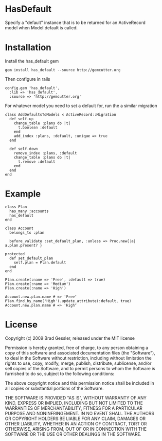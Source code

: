 # HasDefault

Specify a "default" instance that is to be returned for an ActiveRecord model when Model.default is called.

# Installation

Install the has_default gem

    gem install has_default --source http://gemcutter.org
    
Then configure in rails

    config.gem 'has_default',
      :lib => 'has_default',
      :source => 'http://gemcutter.org'

For whatever model you need to set a default for, run the a similar migration

    class AddDefaultsToModels < ActiveRecord::Migration
      def self.up
        change_table :plans do |t|
          t.boolean :default
        end
        add_index :plans, :default, :unique => true
      end

      def self.down
        remove_index :plans, :default
        change_table :plans do |t|
          t.remove :default
        end
      end
    end
    
# Example

    class Plan
      has_many :accounts
      has_default
    end

    class Account
      belongs_to :plan
  
      before_validate :set_default_plan, :unless => Proc.new{|a| a.plan.present? }
  
    protected
      def set_default_plan
        self.plan = Plan.default
      end
    end

    Plan.create(:name => 'Free', :default => true)
    Plan.create(:name => 'Medium')
    Plan.create(:name => 'High')

    Account.new.plan.name # => 'Free'
    Plan.find_by_name('High').update_attribute(:default, true)
    Account.new.plan.name # => 'High'

# License

Copyright (c) 2009 Brad Gessler, released under the MIT license

Permission is hereby granted, free of charge, to any person obtaining a copy
of this software and associated documentation files (the "Software"), to deal
in the Software without restriction, including without limitation the rights
to use, copy, modify, merge, publish, distribute, sublicense, and/or sell
copies of the Software, and to permit persons to whom the Software is
furnished to do so, subject to the following conditions:

The above copyright notice and this permission notice shall be included in
all copies or substantial portions of the Software.

THE SOFTWARE IS PROVIDED "AS IS", WITHOUT WARRANTY OF ANY KIND, EXPRESS OR
IMPLIED, INCLUDING BUT NOT LIMITED TO THE WARRANTIES OF MERCHANTABILITY,
FITNESS FOR A PARTICULAR PURPOSE AND NONINFRINGEMENT. IN NO EVENT SHALL THE
AUTHORS OR COPYRIGHT HOLDERS BE LIABLE FOR ANY CLAIM, DAMAGES OR OTHER
LIABILITY, WHETHER IN AN ACTION OF CONTRACT, TORT OR OTHERWISE, ARISING FROM,
OUT OF OR IN CONNECTION WITH THE SOFTWARE OR THE USE OR OTHER DEALINGS IN
THE SOFTWARE.